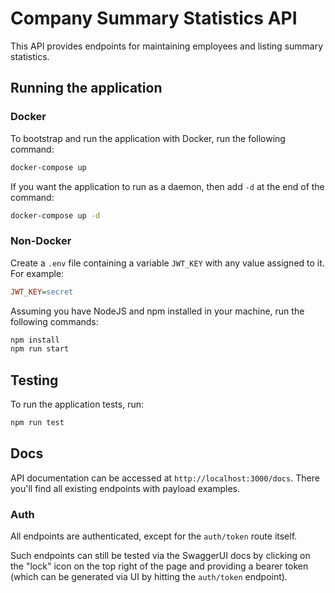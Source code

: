 # Company Summary Statistics API

This API provides endpoints for maintaining employees and listing summary statistics.

## Running the application

### Docker

To bootstrap and run the application with Docker, run the following command:

```bash
docker-compose up
```

If you want the application to run as a daemon, then add `-d` at the end of the command:

```bash
docker-compose up -d
```

### Non-Docker

Create a `.env` file containing a variable `JWT_KEY` with any value assigned to it. For example:

```ini
JWT_KEY=secret
```

Assuming you have NodeJS and npm installed in your machine, run the following commands:

```bash
npm install
npm run start
```

## Testing

To run the application tests, run:

```bash
npm run test
```

## Docs

API documentation can be accessed at `http://localhost:3000/docs`. There you'll find all existing endpoints with payload examples.

### Auth

All endpoints are authenticated, except for the `auth/token` route itself.

Such endpoints can still be tested via the SwaggerUI docs by clicking on the "lock" icon on the top right of the page and providing a bearer token (which can be generated via UI by hitting the `auth/token` endpoint).
